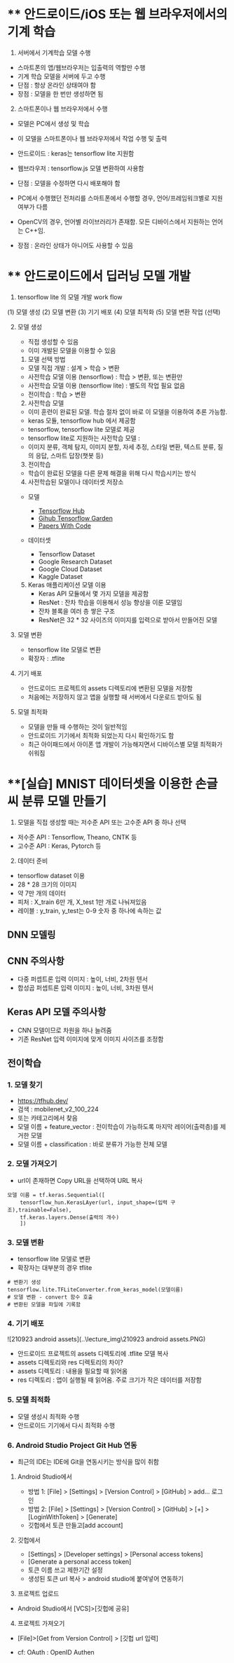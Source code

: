 # ** 안드로이드/iOS 또는 웹 브라우저에서의 기계 학습


1. 서버에서 기계학습 모델 수행

- 스마트폰의 앱/웹브라우저는 입출력의 역할만 수행
- 기계 학습 모델을 서버에 두고 수행
- 단점 : 항상 온라인 상태여야 함
- 장점 : 모델을 한 번만 생성하면 됨

2. 스마트폰이나 웹 브라우저에서 수행

- 모델은 PC에서 생성 및 학습
- 이 모델을 스마트폰이나 웹 브라우저에서 작업 수행 및 출력
- 안드로이드 : keras는 tensorflow lite 지원함
- 웹브라우저 : tensorflow.js 모델 변환하여 사용함

- 단점 : 모델을 수정하면 다시 배포해야 함
- PC에서 수행했던 전처리를 스마트폰에서 수행할 경우, 언어/프레임워크별로 지원여부가 다름
- OpenCV의 경우, 언어별 라이브러리가 존재함. 모든 디바이스에서 지원하는 언어는 C++임.
- 장점 : 온라인 상태가 아니어도 사용할 수 있음


# ** 안드로이드에서 딥러닝 모델 개발

1. tensorflow lite 의 모델 개발 work flow

  (1) 모델 생성
  (2) 모델 변환
  (3) 기기 배포
  (4) 모델 최적화
  (5) 모델 변환 작업 (선택)

  

2. 모델 생성
    - 직접 생성할 수 있음
    - 이미 개발된 모델을 이용할 수 있음

	
	
	1) 모델 선택 방법
	- 모델 직접 개발 :  설계 > 학습 > 변환
	- 사전학습 모델 이용 (tensorflow) :  학습 > 변환, 또는 변환만
	- 사전학습 모델 이용 (tensorflow lite) :  별도의 작업 필요 없음
	- 전이학습 :  학습 > 변환
	
	
	
	2) 사전학습 모델
	- 이미 훈련이 완료된 모델. 학습 절차 없이 바로 이 모델을 이용하여 추론 가능함.
	- keras 모듈, tensorflow hub 에서 제공함
	- tensorflow, tensorflow lite 모델로 제공
	- tensorflow lite로 지원하는 사전학습 모델 :
	- 이미지 분류, 객체 탐지, 이미지 분할, 자세 추정, 스타일 변환, 텍스트 분류, 질의 응답, 스마트 답장(챗봇 등)
	
	
	
	3) 전이학습
	- 학습이 완료된 모델을 다른 문제 해결을 위해 다시 학습시키는 방식

	
	
	4) 사전학습된 모델이나 데이터셋 저장소
	- 모델
		- [Tensorflow Hub](https://tfhub.dev)
		- [Gihub Tensorflow Garden ](https://github.com/tensorflow/models/tree/master/official)
		- [Papers With Code](https://paperswithcode.com/sota)
	
	- 데이터셋
		- Tensorflow Dataset
		- Google Research Dataset
		- Google Cloud Dataset
		- Kaggle Dataset
		
		
	
	5) Keras 애플리케이션 모델 이용
		- Keras API 모듈에서 몇 가지 모델을 제공함
		- ResNet : 잔차 학습을 이용해서 성능 향상을 이룬 모델임
		- 잔차 블록을 여러 층 쌓은 구조
		- ResNet은 32 * 32 사이즈의 이미지를 입력으로 받아서 만들어진 모델


3. 모델 변환
    - tensorflow lite 모델로 변환
    - 확장자 : .tflite

    
    
4. 기기 배포
    - 안드로이드 프로젝트의 assets 디렉토리에 변환된 모델을 저장함
    - 처음에는 저장하지 않고 앱을 실행할 때 서버에서 다운로드 받아도 됨

    
    
5. 모델 최적화
	- 모델을 만들 때 수행하는 것이 일반적임
	- 안드로이드 기기에서 최적화 되었는지 다시 확인하기도 함
	- 최근 아이패드에서 아이폰 앱 개발이 가능해지면서 디바이스별 모델 최적화가 쉬워짐



# **[실습] MNIST 데이터셋을 이용한 손글씨 분류 모델 만들기

1. 모델을 직접 생성할 때는 저수준 API 또는 고수준 API 중 하나 선택

- 저수준 API : Tensorflow, Theano, CNTK 등
- 고수준 API : Keras, Pytorch 등

2. 데이터 준비

- tensorflow dataset 이용
- 28 * 28 크기의 이미지
- 약 7만 개의 데이터
- 피처 : X_train 6만 개, X_test 1만 개로 나눠져있음
- 레이블 : y_train, y_test는 0-9 숫자 중 하나에 속하는 값

## DNN 모델링

## CNN 주의사항
- 다중 퍼셉트론 입력 이미지 : 높이, 너비, 2차원 텐서
- 합성곱 퍼셉트론 입력 이미지 : 높이, 너비, 3차원 텐서

## Keras API 모델 주의사항
- CNN 모델이므로 차원을 하나 늘려줌
- 기존 ResNet 입력 이미지에 맞게 이미지 사이즈를 조정함

## 전이학습
### 1. 모델 찾기
- https://tfhub.dev/
- 검색 : mobilenet_v2_100_224
- 또는 카테고리에서 찾음
- 모델 이름 + feature_vector : 전이학습이 가능하도록 마지막 레이어(출력층)를 제거한 모델
- 모델 이름 + classification : 바로 분류가 가능한 전체 모델

### 2. 모델 가져오기
- url이 존재하면 Copy URL을 선택하여 URL 복사

```
모델 이름 = tf.keras.Sequential([
	tensorflow_hun.KerasLAyer(url, input_shape=(입력 구조),trainable=False),
	tf.keras.layers.Dense(출력의 개수)
	])
```

### 3. 모델 변환
- tensorflow lite 모델로 변환
- 확장자는 대부분의 경우 tflite

```
# 변환기 생성
tensorflow.lite.TFLiteConverter.from_keras_model(모델이름)
# 모델 변환 - convert 함수 호출
# 변환된 모델을 파일에 기록함
```

### 4. 기기 배포

![210923 android assets](..\lecture_img\210923 android assets.PNG)

- 안드로이드 프로젝트의 assets 디렉토리에 .tflite 모델 복사
- assets 디렉토리와 res 디렉토리의 차이?
- assets 디렉토리 : 내용을 필요할 때 읽어옴
- res 디렉토리 : 앱이 실행될 때 읽어옴. 주로 크기가 작은 데이터를 저장함

### 5. 모델 최적화
- 모델 생성시 최적화 수행
- 안드로이드 기기에서 다시 최적화 수행

### 6. Android Studio Project Git Hub 연동
- 최근의 IDE는 IDE에 Git을 연동시키는 방식을 많이 취함

1) Android Studio에서
	- 방법 1: [File] > [Settings] > [Version Control] > [GitHub] > add... 로그인
	- 방법 2: [File] > [Settings] > [Version Control] > [GitHub] > [+] > [LoginWithToken] > [Generate]
	- 깃헙에서 토큰 만들고[add account]

2) 깃헙에서
	- [Settings] >  [Developer settings] > [Personal access tokens]
	- [Generate a personal access token]
	- 토큰 이름 쓰고 제한기간 설정
	- 생성된 토큰 url 복사 > android studio에 붙여넣어 연동하기

3) 프로젝트 업로드
- Android Studio에서 [VCS]>[깃헙에 공유]

4) 프로젝트 가져오기
- [File]>[Get from Version Control] > [깃헙 url 입력]


- cf: OAuth : OpenID Authen













